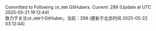 Committed to Following `10,000` GitHubers. Current: <!-- FOLLOWING_COUNT -->299<!-- FOLLOWING_COUNT --> (Update at UTC <!-- LAST_UPDATED -->2025-05-21 19:12:44<!-- LAST_UPDATED -->)<br>
致力于关注`10,000`个GitHuber。当前：<!-- FOLLOWING_COUNT -->299<!-- FOLLOWING_COUNT --> (更新于北京时间 <!-- LAST_UPDATED_CST -->2025-05-22 03:12:44<!-- LAST_UPDATED_CST -->)
